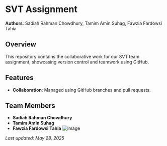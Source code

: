 # SVT Assignment

**Authors**: Sadiah Rahman Chowdhury, Tamim Amin Suhag, Fawzia Fardowsi Tahia

## Overview
This repository contains the collaborative work for our SVT team assignment, showcasing version control and teamwork using GitHub.


## Features
- **Collaboration**: Managed using GitHub branches and pull requests.


## Team Members
- **Sadiah Rahman Chowdhury**
- **Tamim Amin Suhag**
- **Fawzia Fardowsi Tahia**
![image](https://github.com/user-attachments/assets/f59a9aa3-c6aa-4382-8838-b28d8046da28)



*Last updated: May 28, 2025*
